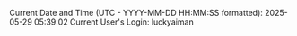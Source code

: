 Current Date and Time (UTC - YYYY-MM-DD HH:MM:SS formatted): 2025-05-29 05:39:02
Current User's Login: luckyaiman
